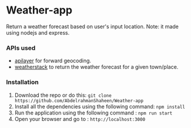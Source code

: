 # Weather-app
Return a weather forecast based on user's input location.
Note: it made using nodejs and express.
### APIs used
- [apilayer](https://apilayer.com/) for forward geocoding.
- [weatherstack](https://weatherstack.com/) to return the weather forecast for a given town/place.

### Installation
1. Download the repo or do this: ```git clone https://github.com/AbdelrahmanShaheen/Weather-app```
2. Install all the dependencies using the following command: ```npm install```
3. Run the application using the following command : ```npm run start```
4. Open your browser and go to : ```http://localhost:3000```
